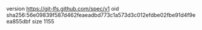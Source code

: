 version https://git-lfs.github.com/spec/v1
oid sha256:56e09839f587d462feaeadbd773c1a573d3c012efdbe02fbe91d4f9eea855dbf
size 1155
